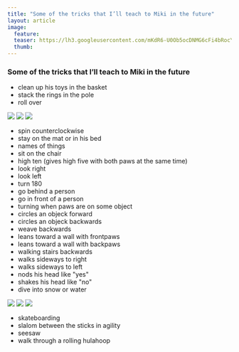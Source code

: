 ```yaml
---
title: "Some of the tricks that I’ll teach to Miki in the future"
layout: article
image:
  feature:
  teaser: https://lh3.googleusercontent.com/mKdR6-U0Ob5ocDNMG6cFi4bRocYUQ41a3jjkxVlfgFo=w245
  thumb:
---
```


### Some of the tricks that I’ll teach to Miki in the future

* clean up his toys in the basket
* stack the rings in the pole
* roll over

![](https://lh3.googleusercontent.com/34tHDBuSTZ6WlATCZ9guw6scml_T2HVCecvvfU7bIEE=w245)
![](https://lh3.googleusercontent.com/lEPxTC6wS760DhZWT_RBVQBaS0CJOk3oYygxenFnbp8=w245)
![](https://lh3.googleusercontent.com/MA9ohq_SKEBIbe31t-sKsH9ARirr7I-XOL2Xq8sjgao=w245)

* spin counterclockwise
* stay on the mat or in his bed
* names of things
* sit on the chair
* high ten (gives high five with both paws at the same time)
* look right
* look left
* turn 180
* go behind a person
* go in front of a person
* turning when paws are on some object
* circles an objeck forward
* circles an objeck backwards
* weave backwards
* leans toward a wall with frontpaws
* leans toward a wall with backpaws
* walking stairs backwards
* walks sideways to right
* walks sideways to left
* nods his head like "yes"
* shakes his head like "no"
* dive into snow or water

![](https://lh3.googleusercontent.com/jq57m6qJQgh7BaT9kQPL8r5jRvm_926kREZZ_JWQT5c=w245)
![](https://lh3.googleusercontent.com/dblPUtR8DrhRCyJYr-c22yh80ZNVgYyecrcGjNm-WSk=w245)
![](https://lh3.googleusercontent.com/T2CKAtYE29ttdZG0BO7zvCqLAFI5XhlsuT2XYpl5hC4=w245)

* skateboarding
* slalom between the sticks in agility
* seesaw
* walk through a rolling hulahoop
